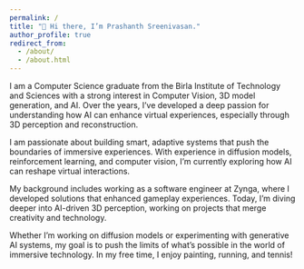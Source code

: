 ```yaml
---
permalink: /
title: "👋 Hi there, I’m Prashanth Sreenivasan."
author_profile: true
redirect_from: 
  - /about/
  - /about.html
---
```


I am a Computer Science graduate from the Birla Institute of Technology and Sciences with a strong interest in Computer Vision, 3D model generation, and AI. Over the years, I’ve developed a deep passion for understanding how AI can enhance virtual experiences, especially through 3D perception and reconstruction. 

I am passionate about building smart, adaptive systems that push the boundaries of immersive experiences. With experience in diffusion models, reinforcement learning, and computer vision, I’m currently exploring how AI can reshape virtual interactions.

My background includes working as a software engineer at Zynga, where I developed solutions that enhanced gameplay experiences. Today, I’m diving deeper into AI-driven 3D perception, working on projects that merge creativity and technology.

Whether I’m working on diffusion models or experimenting with generative AI systems, my goal is to push the limits of what’s possible in the world of immersive technology. In my free time, I enjoy painting, running, and tennis!

